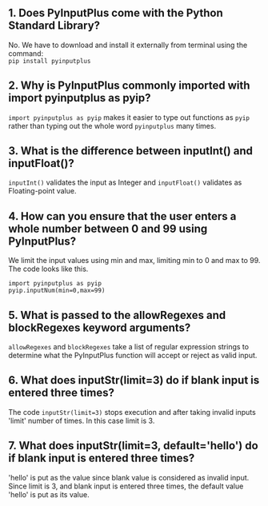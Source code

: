 ## 1. Does PyInputPlus come with the Python Standard Library?

No. We have to download and install it externally from terminal using the command:<br />
`pip install pyinputplus`

## 2. Why is PyInputPlus commonly imported with import pyinputplus as pyip?

`import pyinputplus as pyip` makes it easier to type out functions as `pyip` rather than typing out the whole word `pyinputplus` many times.

## 3. What is the difference between inputInt() and inputFloat()?

`inputInt()` validates the input as Integer and `inputFloat()` validates as Floating-point value.

## 4. How can you ensure that the user enters a whole number between 0 and 99 using PyInputPlus?

We limit the input values using min and max, limiting min to 0 and max to 99. The code looks like this.<br />
```
import pyinputplus as pyip
pyip.inputNum(min=0,max=99)
```

## 5. What is passed to the allowRegexes and blockRegexes keyword arguments?

`allowRegexes` and `blockRegexes` take a list of regular expression strings to determine what the PyInputPlus function will accept or reject as valid input.

## 6. What does inputStr(limit=3) do if blank input is entered three times?

The code `inputStr(limit=3)` stops execution and  after taking invalid inputs 'limit' number of times. In this case limit is 3.

## 7. What does inputStr(limit=3, default='hello') do if blank input is entered three times?

'hello' is put as the value since blank value is considered as invalid input. Since limit is 3, and blank input is entered three times, the default value 'hello' is put as its value.
